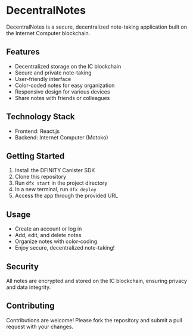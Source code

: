 # DecentralNotes

DecentralNotes is a secure, decentralized note-taking application built on the Internet Computer blockchain.

## Features

- Decentralized storage on the IC blockchain
- Secure and private note-taking
- User-friendly interface
- Color-coded notes for easy organization
- Responsive design for various devices
- Share notes with friends or colleagues

## Technology Stack

- Frontend: React.js
- Backend: Internet Computer (Motoko)

## Getting Started

1. Install the DFINITY Canister SDK
2. Clone this repository
3. Run `dfx start` in the project directory
4. In a new terminal, run `dfx deploy`
5. Access the app through the provided URL

## Usage

- Create an account or log in
- Add, edit, and delete notes
- Organize notes with color-coding
- Enjoy secure, decentralized note-taking!

## Security

All notes are encrypted and stored on the IC blockchain, ensuring privacy and data integrity.

## Contributing

Contributions are welcome! Please fork the repository and submit a pull request with your changes.
